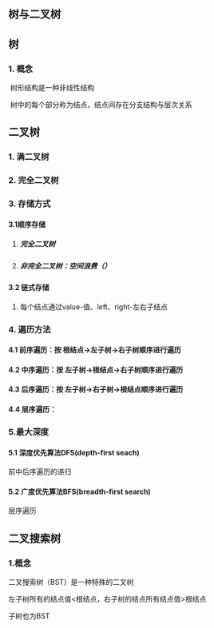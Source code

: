 ## 树与二叉树

## 树

### 1. 概念	

​	树形结构是一种非线性结构

​	树中的每个部分称为结点，结点间存在分支结构与层次关系

## 二叉树

### 1. 满二叉树

### 2. 完全二叉树

### 3. 存储方式

#### 3.1顺序存储

1. ##### 完全二叉树

2. #####  非完全二叉树：空间浪费（）

#### 3.2 链式存储

1. 每个结点通过value-值、left、right-左右子结点

### 4. 遍历方法

#### 4.1 前序遍历：按 **根结点**->**左子树**->**右子树**顺序进行遍历

#### 4.2 中序遍历：按 **左子树**->**根结点**->**右子树**顺序进行遍历

#### 4.3 后序遍历：按 **左子树**->**右子树**->**根结点**顺序进行遍历

#### 4.4 层序遍历：

###  5.最大深度

#### 5.1 深度优先算法DFS(depth-first seach)

前中后序遍历的递归

#### 5.2 广度优先算法BFS(breadth-first search)

层序遍历

## 二叉搜索树

### 1.概念

二叉搜索树（BST）是一种特殊的二叉树

左子树所有的结点值<根结点，右子树的结点所有结点值>根结点

子树也为BST

